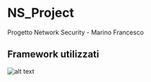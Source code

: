 # NS_Project
Progetto Network Security - Marino Francesco

## Framework utilizzati
![alt text](https://www.docker.com/wp-content/uploads/2022/03/vertical-logo-monochromatic.png)

